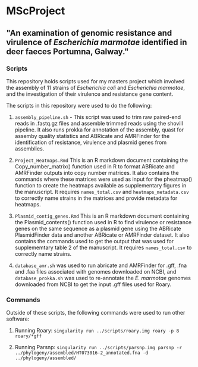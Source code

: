 # MScProject
## "An examination of genomic resistance and virulence of _Escherichia marmotae_ identified in deer faeces Portumna, Galway."

### Scripts

This repository holds scripts used for my masters project which involved the assembly of 11 strains of _Escherichia coli_ and _Escherichia marmotae_, and the investigation of their virulence and resistance gene content.

The scripts in this repository were used to do the following:

1. `assembly_pipeline.sh` - This script was used to trim raw paired-end reads in .fastq.gz files and assemble trimmed reads using the shovill pipeline. It also runs prokka for annotation of the assembly, quast for assemby quality statistics and ABRicate and AMRFinder for the identification of resistance, virulence and plasmid genes from assemblies.

2. `Project_Heatmaps.Rmd` This is an R markdown document containing the Copy_number_matrix() function used in R to format ABRicate and AMRFinder outputs into copy number matrices. It also contains the commands where these matrices were used as input for the pheatmap() function to create the heatmaps available as supplementary figures in the manuscript. It requires `names_total.csv` and `heatmaps_metadata.csv` to correctly name strains in the matrices and provide metadata for heatmaps.

3. `Plasmid_contig_genes.Rmd` This is an R markdown document containing the Plasmid_contents() function used in R to find virulence or resistance genes on the same sequence as a plasmid gene using the ABRicate PlasmidFinder data and another ABRicate or AMRFinder dataset. It also contains the commands used to get the output that was used for supplememtary table 2 of the manuscript. It requires `names_total.csv` to correctly name strains.

4. `database_amr.sh` was used to run abricate and AMRFinder for .gff, .fna and .faa files associated with genomes downloaded on NCBI, and `database_prokka.sh` was used to re-annotate the _E. marmotae_ genomes downloaded from NCBI to get the input .gff files used for Roary.

### Commands

Outside of these scripts, the following commands were used to run other software:

1. Running Roary: `singularity run ../scripts/roary.img roary -p 8 roary/*gff`

2. Running Parsnp: `singularity run ../scripts/parsnp.img parsnp -r ../phylogeny/assembled/HT073016-2_annotated.fna -d ../phylogeny/assembled/`
